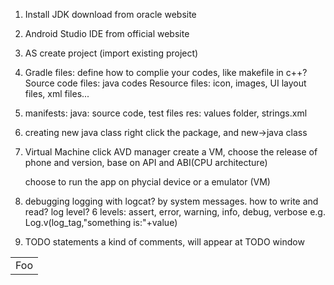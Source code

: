 1. Install JDK
   download from oracle website
   
2. Android Studio IDE
   from official website
   
3. AS create project (import existing project)

4. Gradle files: define how to complie your codes, like makefile in c++?
   Source code files: java codes
   Resource files: icon, images, UI layout files, xml files...
   
5. manifests: 
   java: source code, test files
   res: values folder, strings.xml

6. creating new java class
   right click the package, and new->java class

7. Virtual Machine
   click AVD manager
   create a VM, choose the release of phone and version, base on API and ABI(CPU architecture)
   
   choose to run the app on phycial device or a emulator (VM)
   
8. debugging
   logging with logcat?
    by system messages.
    how to write and read?
      log level?
        6 levels: assert, error, warning, info, debug, verbose
      e.g. Log.v(log_tag,"something is:"+value)
      
9. TODO statements
    a kind of comments, will appear at TODO window
    


<table>
    <tr>
        <td>Foo</td>
    </tr>
</table>
